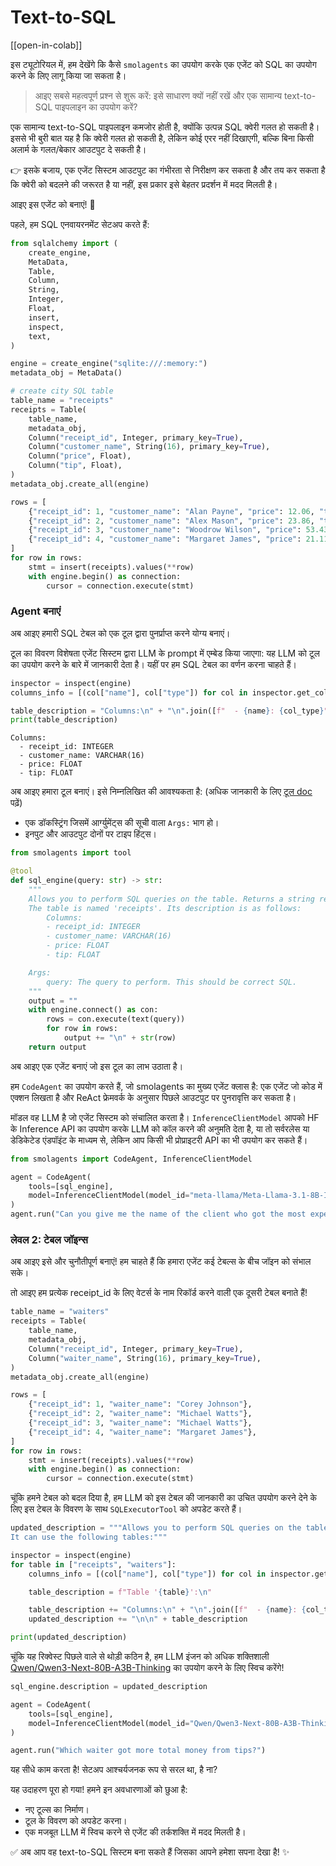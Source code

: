 # Text-to-SQL

[[open-in-colab]]

इस ट्यूटोरियल में, हम देखेंगे कि कैसे `smolagents` का उपयोग करके एक एजेंट को SQL का उपयोग करने के लिए लागू किया जा सकता है।

> आइए सबसे महत्वपूर्ण प्रश्न से शुरू करें: इसे साधारण क्यों नहीं रखें और एक सामान्य text-to-SQL पाइपलाइन का उपयोग करें?

एक सामान्य text-to-SQL पाइपलाइन कमजोर होती है, क्योंकि उत्पन्न SQL क्वेरी गलत हो सकती है। इससे भी बुरी बात यह है कि क्वेरी गलत हो सकती है, लेकिन कोई एरर नहीं दिखाएगी, बल्कि बिना किसी अलार्म के गलत/बेकार आउटपुट दे सकती है।


👉 इसके बजाय, एक एजेंट सिस्टम आउटपुट का गंभीरता से निरीक्षण कर सकता है और तय कर सकता है कि क्वेरी को बदलने की जरूरत है या नहीं, इस प्रकार इसे बेहतर प्रदर्शन में मदद मिलती है।

आइए इस एजेंट को बनाएं! 💪

पहले, हम SQL एनवायरनमेंट सेटअप करते हैं:
```py
from sqlalchemy import (
    create_engine,
    MetaData,
    Table,
    Column,
    String,
    Integer,
    Float,
    insert,
    inspect,
    text,
)

engine = create_engine("sqlite:///:memory:")
metadata_obj = MetaData()

# create city SQL table
table_name = "receipts"
receipts = Table(
    table_name,
    metadata_obj,
    Column("receipt_id", Integer, primary_key=True),
    Column("customer_name", String(16), primary_key=True),
    Column("price", Float),
    Column("tip", Float),
)
metadata_obj.create_all(engine)

rows = [
    {"receipt_id": 1, "customer_name": "Alan Payne", "price": 12.06, "tip": 1.20},
    {"receipt_id": 2, "customer_name": "Alex Mason", "price": 23.86, "tip": 0.24},
    {"receipt_id": 3, "customer_name": "Woodrow Wilson", "price": 53.43, "tip": 5.43},
    {"receipt_id": 4, "customer_name": "Margaret James", "price": 21.11, "tip": 1.00},
]
for row in rows:
    stmt = insert(receipts).values(**row)
    with engine.begin() as connection:
        cursor = connection.execute(stmt)
```

### Agent बनाएं

अब आइए हमारी SQL टेबल को एक टूल द्वारा पुनर्प्राप्त करने योग्य बनाएं। 

टूल का विवरण विशेषता एजेंट सिस्टम द्वारा LLM के prompt में एम्बेड किया जाएगा: यह LLM को टूल का उपयोग करने के बारे में जानकारी देता है। यहीं पर हम SQL टेबल का वर्णन करना चाहते हैं।

```py
inspector = inspect(engine)
columns_info = [(col["name"], col["type"]) for col in inspector.get_columns("receipts")]

table_description = "Columns:\n" + "\n".join([f"  - {name}: {col_type}" for name, col_type in columns_info])
print(table_description)
```

```text
Columns:
  - receipt_id: INTEGER
  - customer_name: VARCHAR(16)
  - price: FLOAT
  - tip: FLOAT
```

अब आइए हमारा टूल बनाएं। इसे निम्नलिखित की आवश्यकता है: (अधिक जानकारी के लिए [टूल doc](../tutorials/tools) पढ़ें)
- एक डॉकस्ट्रिंग जिसमें आर्ग्युमेंट्स की सूची वाला `Args:` भाग हो।
- इनपुट और आउटपुट दोनों पर टाइप हिंट्स।

```py
from smolagents import tool

@tool
def sql_engine(query: str) -> str:
    """
    Allows you to perform SQL queries on the table. Returns a string representation of the result.
    The table is named 'receipts'. Its description is as follows:
        Columns:
        - receipt_id: INTEGER
        - customer_name: VARCHAR(16)
        - price: FLOAT
        - tip: FLOAT

    Args:
        query: The query to perform. This should be correct SQL.
    """
    output = ""
    with engine.connect() as con:
        rows = con.execute(text(query))
        for row in rows:
            output += "\n" + str(row)
    return output
```

अब आइए एक एजेंट बनाएं जो इस टूल का लाभ उठाता है।

हम `CodeAgent` का उपयोग करते हैं, जो smolagents का मुख्य एजेंट क्लास है: एक एजेंट जो कोड में एक्शन लिखता है और ReAct फ्रेमवर्क के अनुसार पिछले आउटपुट पर पुनरावृत्ति कर सकता है।

मॉडल वह LLM है जो एजेंट सिस्टम को संचालित करता है। `InferenceClientModel` आपको HF के Inference API का उपयोग करके LLM को कॉल करने की अनुमति देता है, या तो सर्वरलेस या डेडिकेटेड एंडपॉइंट के माध्यम से, लेकिन आप किसी भी प्रोप्राइटरी API का भी उपयोग कर सकते हैं।

```py
from smolagents import CodeAgent, InferenceClientModel

agent = CodeAgent(
    tools=[sql_engine],
    model=InferenceClientModel(model_id="meta-llama/Meta-Llama-3.1-8B-Instruct"),
)
agent.run("Can you give me the name of the client who got the most expensive receipt?")
```

### लेवल 2: टेबल जॉइन्स

अब आइए इसे और चुनौतीपूर्ण बनाएं! हम चाहते हैं कि हमारा एजेंट कई टेबल्स के बीच जॉइन को संभाल सके। 

तो आइए हम प्रत्येक receipt_id के लिए वेटर्स के नाम रिकॉर्ड करने वाली एक दूसरी टेबल बनाते हैं!

```py
table_name = "waiters"
receipts = Table(
    table_name,
    metadata_obj,
    Column("receipt_id", Integer, primary_key=True),
    Column("waiter_name", String(16), primary_key=True),
)
metadata_obj.create_all(engine)

rows = [
    {"receipt_id": 1, "waiter_name": "Corey Johnson"},
    {"receipt_id": 2, "waiter_name": "Michael Watts"},
    {"receipt_id": 3, "waiter_name": "Michael Watts"},
    {"receipt_id": 4, "waiter_name": "Margaret James"},
]
for row in rows:
    stmt = insert(receipts).values(**row)
    with engine.begin() as connection:
        cursor = connection.execute(stmt)
```
चूंकि हमने टेबल को बदल दिया है, हम LLM को इस टेबल की जानकारी का उचित उपयोग करने देने के लिए इस टेबल के विवरण के साथ `SQLExecutorTool` को अपडेट करते हैं।

```py
updated_description = """Allows you to perform SQL queries on the table. Beware that this tool's output is a string representation of the execution output.
It can use the following tables:"""

inspector = inspect(engine)
for table in ["receipts", "waiters"]:
    columns_info = [(col["name"], col["type"]) for col in inspector.get_columns(table)]

    table_description = f"Table '{table}':\n"

    table_description += "Columns:\n" + "\n".join([f"  - {name}: {col_type}" for name, col_type in columns_info])
    updated_description += "\n\n" + table_description

print(updated_description)
```
चूंकि यह रिक्वेस्ट पिछले वाले से थोड़ी कठिन है, हम LLM इंजन को अधिक शक्तिशाली [Qwen/Qwen3-Next-80B-A3B-Thinking](https://huggingface.co/Qwen/Qwen3-Next-80B-A3B-Thinking) का उपयोग करने के लिए स्विच करेंगे!

```py
sql_engine.description = updated_description

agent = CodeAgent(
    tools=[sql_engine],
    model=InferenceClientModel(model_id="Qwen/Qwen3-Next-80B-A3B-Thinking"),
)

agent.run("Which waiter got more total money from tips?")
```
यह सीधे काम करता है! सेटअप आश्चर्यजनक रूप से सरल था, है ना?

यह उदाहरण पूरा हो गया! हमने इन अवधारणाओं को छुआ है:
- नए टूल्स का निर्माण।
- टूल के विवरण को अपडेट करना।
- एक मजबूत LLM में स्विच करने से एजेंट की तर्कशक्ति में मदद मिलती है।

✅ अब आप वह text-to-SQL सिस्टम बना सकते हैं जिसका आपने हमेशा सपना देखा है! ✨